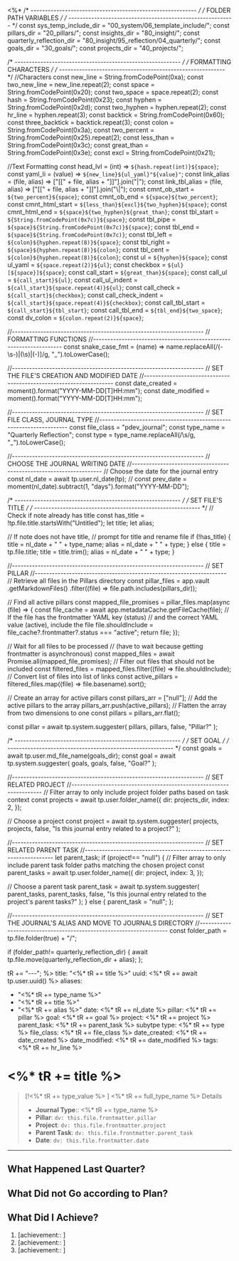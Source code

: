 <%*
/* ---------------------------------------------------------- */
/*                    FOLDER PATH VARIABLES                   */
/* ---------------------------------------------------------- */
const sys_temp_include_dir = "00_system/06_template_include/";
const pillars_dir = "20_pillars/";
const insights_dir = "80_insight/";
const quarterly_reflection_dir = "80_insight/95_reflection/04_quarterly/";
const goals_dir = "30_goals/";
const projects_dir = "40_projects/";

/* ---------------------------------------------------------- */
/*                    FORMATTING CHARACTERS                   */
/* ---------------------------------------------------------- */
//Characters
const new_line = String.fromCodePoint(0xa);
const two_new_line = new_line.repeat(2);
const space = String.fromCodePoint(0x20);
const two_space = space.repeat(2);
const hash = String.fromCodePoint(0x23);
const hyphen = String.fromCodePoint(0x2d);
const two_hyphen = hyphen.repeat(2);
const hr_line = hyphen.repeat(3);
const backtick = String.fromCodePoint(0x60);
const three_backtick = backtick.repeat(3);
const colon = String.fromCodePoint(0x3a);
const two_percent = String.fromCodePoint(0x25).repeat(2);
const less_than = String.fromCodePoint(0x3c);
const great_than = String.fromCodePoint(0x3e);
const excl = String.fromCodePoint(0x21);

//Text Formatting
const head_lvl = (int) => `${hash.repeat(int)}${space}`;
const yaml_li = (value) => `${new_line}${ul_yaml}"${value}"`;
const link_alias = (file, alias) => ["[[" + file, alias + "]]"].join("|");
const link_tbl_alias = (file, alias) => ["[[" + file, alias + "]]"].join("\\|");
const cmnt_ob_start = `${two_percent}${space}`;
const cmnt_ob_end = `${space}${two_percent}`;
const cmnt_html_start = `${less_than}${excl}${two_hyphen}${space}`;
const cmnt_html_end = `${space}${two_hyphen}${great_than}`;
const tbl_start = `${String.fromCodePoint(0x7c)}${space}`;
const tbl_pipe = `${space}${String.fromCodePoint(0x7c)}${space}`;
const tbl_end = `${space}${String.fromCodePoint(0x7c)}`;
const tbl_left = `${colon}${hyphen.repeat(8)}${space}`;
const tbl_right = `${space}${hyphen.repeat(8)}${colon}`;
const tbl_cent = `${colon}${hyphen.repeat(8)}${colon}`;
const ul = `${hyphen}${space}`;
const ul_yaml = `${space.repeat(2)}${ul}`;
const checkbox = `${ul}[${space}]${space}`;
const call_start = `${great_than}${space}`;
const call_ul = `${call_start}${ul}`;
const call_ul_indent = `${call_start}${space.repeat(4)}${ul}`;
const call_check = `${call_start}${checkbox}`;
const call_check_indent = `${call_start}${space.repeat(4)}${checkbox}`;
const call_tbl_start = `${call_start}${tbl_start}`;
const call_tbl_end = `${tbl_end}${two_space}`;
const dv_colon = `${colon.repeat(2)}${space}`;

//-------------------------------------------------------------------
// FORMATTING FUNCTIONS
//-------------------------------------------------------------------
const snake_case_fmt = (name) =>
  name.replaceAll(/(\-\s\-)|(\s)|(\-)]/g, "_").toLowerCase();

//-------------------------------------------------------------------
// SET THE FILE'S CREATION AND MODIFIED DATE
//-------------------------------------------------------------------
const date_created = moment().format("YYYY-MM-DD[T]HH:mm");
const date_modified = moment().format("YYYY-MM-DD[T]HH:mm");

//-------------------------------------------------------------------
// SET FILE CLASS, JOURNAL TYPE
//-------------------------------------------------------------------
const file_class = "pdev_journal";
const type_name = "Quarterly Reflection";
const type = type_name.replaceAll(/\s/g, "_").toLowerCase();

//-------------------------------------------------------------------
// CHOOSE THE JOURNAL WRITING DATE
//-------------------------------------------------------------------
// Choose the date for the journal entry
const nl_date = await tp.user.nl_date(tp);
// const prev_date = moment(nl_date).subtract(1, "days").format("YYYY-MM-DD");

/* ---------------------------------------------------------- */
/*                      SET FILE'S TITLE                      */
/* ---------------------------------------------------------- */
// Check if note already has title
const has_title = !tp.file.title.startsWith("Untitled");
let title;
let alias;

// If note does not have title,
// prompt for title and rename file
if (!has_title) {
  title = nl_date + " " + type_name;
  alias = nl_date + " " + type;
} else {
  title = tp.file.title;
  title = title.trim();
  alias = nl_date + " " + type;
}

//-------------------------------------------------------------------
// SET PILLAR
//-------------------------------------------------------------------
// Retrieve all files in the Pillars directory
const pillar_files = app.vault
  .getMarkdownFiles()
  .filter((file) => file.path.includes(pillars_dir));

// Find all active pillars
const mapped_file_promises = pillar_files.map(async (file) => {
  const file_cache = await app.metadataCache.getFileCache(file);
  // If the file has the frontmatter YAML key (status)
  // and the correct YAML value (active), include the file
  file.shouldInclude = file_cache?.frontmatter?.status === "active";
  return file;
});

// Wait for all files to be processed
// (have to wait because getting frontmatter is asynchronous)
const mapped_files = await Promise.all(mapped_file_promises);
// Filter out files that should not be included
const filtered_files = mapped_files.filter((file) => file.shouldInclude);
// Convert list of files into list of links
const active_pillars = filtered_files.map((file) => file.basename).sort();

// Create an array for active pillars
const pillars_arr = ["null"];
// Add the active pillars to the array
pillars_arr.push(active_pillars);
// Flatten the array from two dimensions to one
const pillars = pillars_arr.flat();

const pillar = await tp.system.suggester(
  pillars,
  pillars,
  false,
  "Pillar?"
);

/* ---------------------------------------------------------- */
/*                          SET GOAL                          */
/* ---------------------------------------------------------- */
const goals = await tp.user.md_file_name(goals_dir);
const goal = await tp.system.suggester(
  goals,
  goals,
  false,
  "Goal?"
);

//-------------------------------------------------------------------
// SET RELATED PROJECT
//-------------------------------------------------------------------
// Filter array to only include project folder paths based on task context
const projects = await tp.user.folder_name({
  dir: projects_dir,
  index: 2,
});

// Choose a project
const project = await tp.system.suggester(
  projects,
  projects,
  false,
  "Is this journal entry related to a project?"
);

//-------------------------------------------------------------------
// SET RELATED PARENT TASK
//-------------------------------------------------------------------
let parent_task;
if (project!== "null") {
  // Filter array to only include parent task folder paths matching the chosen project
  const parent_tasks = await tp.user.folder_name({
    dir: project,
    index: 3,
  });

  // Choose a parent task
  parent_task = await tp.system.suggester(
    parent_tasks,
    parent_tasks,
    false,
    "Is this journal entry related to the project's parent tasks?"
);
} else {
  parent_task = "null";
};

//-------------------------------------------------------------------
// SET THE JOURNAL'S ALIAS AND MOVE TO JOURNALS DIRECTORY
//-------------------------------------------------------------------
const folder_path = tp.file.folder(true) + "/";

if (folder_path!= quarterly_reflection_dir) {
   await tp.file.move(quarterly_reflection_dir + alias);
};

tR += "---";
%>
title: "<%* tR += title %>"
uuid: <%* tR += await tp.user.uuid() %>
aliases:
  - "<%* tR += type_name %>"
  - "<%* tR += title %>"
  - "<%* tR += alias %>"
date: <%* tR += nl_date %>
pillar: <%* tR += pillar %>
goal: <%* tR += goal %>
project: <%* tR += project %>
parent_task: <%* tR += parent_task %>
subytpe
type: <%* tR += type %>
file_class: <%* tR += file_class %>
date_created: <%* tR += date_created %>
date_modified: <%* tR += date_modified %>
tags:
<%* tR += hr_line %>
# <%* tR += title %>

> [!<%* tR += type_value %> ] <%* tR += full_type_name %> Details
> 
> - **Journal Type**:: <%* tR += type_name %>
> - **Pillar**: `dv: this.file.frontmatter.pillar`
> - **Project**: `dv: this.file.frontmatter.project`
> - **Parent Task**: `dv: this.file.frontmatter.parent_task`
> - **Date**: `dv: this.file.frontmatter.date`

---

## What Happened Last Quarter?

## What Did not Go according to Plan?

## What Did I Achieve?

1. [achievement:: ]
2. [achievement:: ]
3. [achievement:: ]
